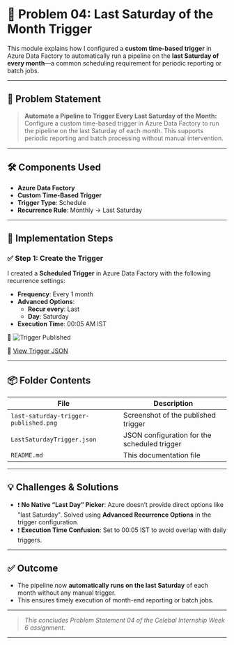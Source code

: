# 📅 Problem 04: Last Saturday of the Month Trigger

This module explains how I configured a **custom time-based trigger** in Azure Data Factory to automatically run a pipeline on the **last Saturday of every month**—a common scheduling requirement for periodic reporting or batch jobs.

---

## 📌 Problem Statement

> **Automate a Pipeline to Trigger Every Last Saturday of the Month:**  
Configure a custom time-based trigger in Azure Data Factory to run the pipeline on the last Saturday of each month. This supports periodic reporting and batch processing without manual intervention.

---

## 🛠️ Components Used

- **Azure Data Factory**
- **Custom Time-Based Trigger**
- **Trigger Type**: Schedule
- **Recurrence Rule**: Monthly → Last Saturday

---

## 🔧 Implementation Steps

### ✅ Step 1: Create the Trigger

I created a **Scheduled Trigger** in Azure Data Factory with the following recurrence settings:

- **Frequency**: Every 1 month
- **Advanced Options**:
  - **Recur every**: Last
  - **Day**: Saturday
- **Execution Time**: 00:05 AM IST

📸 ![Trigger Published](./last-saturday-trigger-published.png)

📝 [View Trigger JSON](./LastSaturdayTrigger.json)

---

## 📦 Folder Contents

| File | Description |
|------|-------------|
| `last-saturday-trigger-published.png` | Screenshot of the published trigger |
| `LastSaturdayTrigger.json` | JSON configuration for the scheduled trigger |
| `README.md` | This documentation file |

---

## 💡 Challenges & Solutions

- ❗ **No Native “Last Day” Picker**: Azure doesn’t provide direct options like "last Saturday". Solved using **Advanced Recurrence Options** in the trigger configuration.
- ❗ **Execution Time Confusion**: Set to 00:05 IST to avoid overlap with daily triggers.

---

## ✅ Outcome

- The pipeline now **automatically runs on the last Saturday** of each month without any manual trigger.
- This ensures timely execution of month-end reporting or batch jobs.

---

> _This concludes Problem Statement 04 of the Celebal Internship Week 6 assignment._

---
